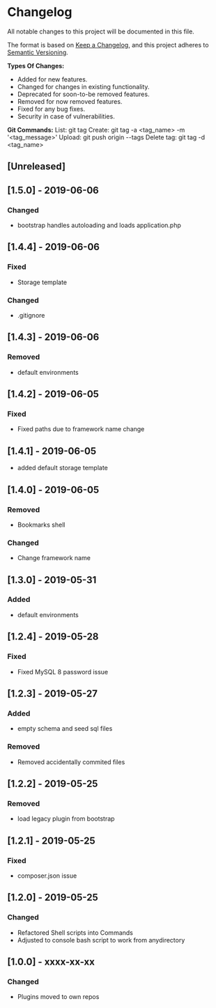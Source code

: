 # Changelog
All notable changes to this project will be documented in this file.

The format is based on [Keep a Changelog](https://keepachangelog.com/en/1.0.0/),
and this project adheres to [Semantic Versioning](https://semver.org/spec/v2.0.0.html).

**Types Of Changes:**
- Added for new features.
- Changed for changes in existing functionality.
- Deprecated for soon-to-be removed features.
- Removed for now removed features.
- Fixed for any bug fixes.
- Security in case of vulnerabilities.

**Git Commands:**
List:         git tag
Create:       git tag -a <tag_name> -m '<tag_message>'
Upload:       git push origin --tags
Delete tag:   git tag -d <tag_name>

## [Unreleased]
## [1.5.0] - 2019-06-06
### Changed
- bootstrap handles autoloading and loads application.php

## [1.4.4] - 2019-06-06
### Fixed
- Storage template

### Changed
- .gitignore

## [1.4.3] - 2019-06-06
### Removed
- default environments

## [1.4.2] - 2019-06-05
### Fixed
- Fixed paths due to framework name change

## [1.4.1] - 2019-06-05
- added default storage template

## [1.4.0] - 2019-06-05
### Removed
- Bookmarks shell

### Changed
- Change framework name

### 
## [1.3.0] - 2019-05-31

### Added
- default environments

## [1.2.4] - 2019-05-28
### Fixed
- Fixed MySQL 8 password issue

## [1.2.3] - 2019-05-27
### Added
- empty schema and seed sql files

### Removed
- Removed accidentally commited files

## [1.2.2] - 2019-05-25
### Removed
- load legacy plugin from bootstrap

## [1.2.1] - 2019-05-25
### Fixed
- composer.json issue

## [1.2.0] - 2019-05-25
### Changed
- Refactored Shell scripts into Commands
- Adjusted to console bash script to work from anydirectory

## [1.0.0] - xxxx-xx-xx
### Changed
- Plugins moved to own repos

